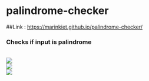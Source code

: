# palindrome-checker
##Link : https://marinkiet.github.io/palindrome-checker/

<h3>Checks if input is palindrome</h3>
<br>
<img src="https://user-images.githubusercontent.com/69327534/170590197-698e6995-5496-4ff3-a592-ead75dc6eb30.png"></img>
<br>
<img src="https://user-images.githubusercontent.com/69327534/170590251-7a143329-9e18-4195-b3c1-789c80ac2de0.png"></img>
<br>
<img src="https://user-images.githubusercontent.com/69327534/170590327-6fc3c56e-ce22-41ac-8158-ade4a6c46150.png"></img>

